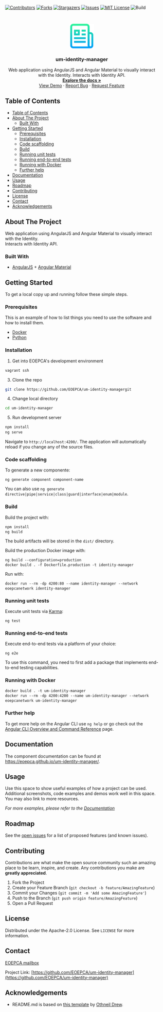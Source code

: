 <!--
***
*** To avoid retyping too much info. Do a search and replace for the following:
*** um-identity-manager
-->

<!-- PROJECT SHIELDS -->
<!--
*** See the bottom of this document for the declaration of the reference variables
*** for contributors-url, forks-url, etc. This is an optional, concise syntax you may use.
*** https://www.markdownguide.org/basic-syntax/#reference-style-links
-->

[![Contributors][contributors-shield]][contributors-url]
[![Forks][forks-shield]][forks-url]
[![Stargazers][stars-shield]][stars-url]
[![Issues][issues-shield]][issues-url]
[![MIT License][license-shield]][license-url]
![Build][build-shield]

<!-- PROJECT LOGO -->
<br />
<p align="center">
  <a href="https://github.com/EOEPCA/um-identity-manager">
    <img src="images/logo.png" alt="Logo" width="80" height="80">
  </a>

<h3 align="center">um-identity-manager</h3>

  <p align="center">
    Web application using AngularJS and Angular Material to visually interact with the Identity. 
    Interacts with Identity API.
    <br />
    <a href="https://github.com/EOEPCA/um-identity-manager"><strong>Explore the docs »</strong></a>
    <br />
    <a href="https://github.com/EOEPCA/um-identity-manager">View Demo</a>
    ·
    <a href="https://github.com/EOEPCA/um-identity-manager/issues">Report Bug</a>
    ·
    <a href="https://github.com/EOEPCA/um-identity-manager/issues">Request Feature</a>
  </p>
</p>

## Table of Contents

- [Table of Contents](#table-of-contents)
- [About The Project](#about-the-project)
  - [Built With](#built-with)
- [Getting Started](#getting-started)
  - [Prerequisites](#prerequisites)
  - [Installation](#installation)
  - [Code scaffolding](#code-scaffolding)
  - [Build](#build)
  - [Running unit tests](#running-unit-tests)
  - [Running end-to-end tests](#running-end-to-end-tests)
  - [Running with Docker](#running-with-docker)
  - [Further help](#further-help)
- [Documentation](#documentation)
- [Usage](#usage)
- [Roadmap](#roadmap)
- [Contributing](#contributing)
- [License](#license)
- [Contact](#contact)
- [Acknowledgements](#acknowledgements)

<!-- ABOUT THE PROJECT -->

## About The Project

Web application using AngularJS and Angular Material to visually interact with the Identity.  
Interacts with Identity API.

### Built With

- [AngularJS](https://angularjs.org/) + [Angular Material](https://material.angular.io/)

<!-- GETTING STARTED -->

## Getting Started

To get a local copy up and running follow these simple steps.

### Prerequisites

This is an example of how to list things you need to use the software and how to install them.

- [Docker](https://www.docker.com/)
- [Python](https://www.python.org//)

### Installation

1. Get into EOEPCA's development environment

```sh
vagrant ssh
```

3. Clone the repo

```sh
git clone https://github.com/EOEPCA/um-identity-managergit
```

4. Change local directory

```sh
cd um-identity-manager
```

5. Run development server

```sh
npm install
ng serve
```
Navigate to `http://localhost:4200/`. The application will automatically reload if you change any of the source files.

### Code scaffolding

To generate a new componente:
```shell
ng generate component component-name
``` 
You can also use `ng generate directive|pipe|service|class|guard|interface|enum|module`.

### Build

Build the project with:
```shell
npm install
ng build
``` 
The build artifacts will be stored in the `dist/` directory.

Build the production Docker image with:
```shell
ng build --configuration=production
docker build . -f Dockerfile.production -t identity-manager
```
Run with:
```shell
docker run --rm -dp 4200:80 --name identity-manager --network eoepcanetwork identity-manager
```

### Running unit tests

Execute unit tests via [Karma](https://karma-runner.github.io):
```shell
ng test
```

### Running end-to-end tests

Execute end-to-end tests via a platform of your choice:
```shell
ng e2e
``` 

To use this command, you need to first add a package that implements end-to-end testing capabilities.

### Running with Docker

```shell
docker build . -t um-identity-manager
docker run --rm -dp 4200:4200 --name um-identity-manager --network eoepcanetwork um-identity-manager
```

### Further help

To get more help on the Angular CLI use `ng help` or go check out the [Angular CLI Overview and Command Reference](https://angular.io/cli) page.

## Documentation

The component documentation can be found at https://eoepca.github.io/um-identity-manager/.

<!-- USAGE EXAMPLES -->

## Usage

Use this space to show useful examples of how a project can be used. Additional screenshots, code examples and demos work well in this space. You may also link to more resources.

_For more examples, please refer to the [Documentation](https://example.com)_

<!-- ROADMAP -->

## Roadmap

See the [open issues](https://github.com/EOEPCA/um-identity-manager/issues) for a list of proposed features (and known issues).

<!-- CONTRIBUTING -->

## Contributing

Contributions are what make the open source community such an amazing place to be learn, inspire, and create. Any contributions you make are **greatly appreciated**.

1. Fork the Project
2. Create your Feature Branch (`git checkout -b feature/AmazingFeature`)
3. Commit your Changes (`git commit -m 'Add some AmazingFeature'`)
4. Push to the Branch (`git push origin feature/AmazingFeature`)
5. Open a Pull Request

<!-- LICENSE -->

## License

Distributed under the Apache-2.0 License. See `LICENSE` for more information.

## Contact

[EOEPCA mailbox](eoepca.systemteam@telespazio.com)

Project Link: [https://github.com/EOEPCA/um-identity-manager](https://github.com/EOEPCA/um-identity-manager)

## Acknowledgements

- README.md is based on [this template](https://github.com/othneildrew/Best-README-Template) by [Othneil Drew](https://github.com/othneildrew).


[contributors-shield]: https://img.shields.io/github/contributors/EOEPCA/um-identity-managersvg?style=flat-square
[contributors-url]: https://github.com/EOEPCA/um-identity-manager/graphs/contributors
[forks-shield]: https://img.shields.io/github/forks/EOEPCA/um-identity-managersvg?style=flat-square
[forks-url]: https://github.com/EOEPCA/um-identity-manager/network/members
[stars-shield]: https://img.shields.io/github/stars/EOEPCA/um-identity-managersvg?style=flat-square
[stars-url]: https://github.com/EOEPCA/um-identity-manager/stargazers
[issues-shield]: https://img.shields.io/github/issues/EOEPCA/um-identity-managersvg?style=flat-square
[issues-url]: https://github.com/EOEPCA/um-identity-manager/issues
[license-shield]: https://img.shields.io/github/license/EOEPCA/um-identity-managersvg?style=flat-square
[license-url]: https://github.com/EOEPCA/um-identity-manager/blob/master/LICENSE
[build-shield]: https://www.travis-ci.com/EOEPCA/um-identity-managersvg?branch=master
